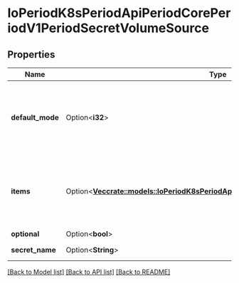 # IoPeriodK8sPeriodApiPeriodCorePeriodV1PeriodSecretVolumeSource

## Properties

Name | Type | Description | Notes
------------ | ------------- | ------------- | -------------
**default_mode** | Option<**i32**> | Optional: mode bits used to set permissions on created files by default. Must be an octal value between 0000 and 0777 or a decimal value between 0 and 511. YAML accepts both octal and decimal values, JSON requires decimal values for mode bits. Defaults to 0644. Directories within the path are not affected by this setting. This might be in conflict with other options that affect the file mode, like fsGroup, and the result can be other mode bits set. | [optional]
**items** | Option<[**Vec<crate::models::IoPeriodK8sPeriodApiPeriodCorePeriodV1PeriodKeyToPath>**](io.k8s.api.core.v1.KeyToPath.md)> | If unspecified, each key-value pair in the Data field of the referenced Secret will be projected into the volume as a file whose name is the key and content is the value. If specified, the listed keys will be projected into the specified paths, and unlisted keys will not be present. If a key is specified which is not present in the Secret, the volume setup will error unless it is marked optional. Paths must be relative and may not contain the '..' path or start with '..'. | [optional]
**optional** | Option<**bool**> | Specify whether the Secret or its keys must be defined | [optional]
**secret_name** | Option<**String**> | Name of the secret in the pod's namespace to use. More info: https://kubernetes.io/docs/concepts/storage/volumes#secret | [optional]

[[Back to Model list]](../README.md#documentation-for-models) [[Back to API list]](../README.md#documentation-for-api-endpoints) [[Back to README]](../README.md)


